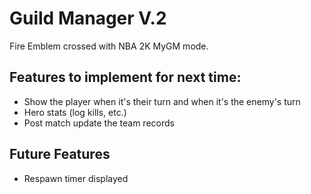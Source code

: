 # Guild Manager V.2

Fire Emblem crossed with NBA 2K MyGM mode.

## Features to implement for next time:

- Show the player when it's their turn and when it's the enemy's turn
- Hero stats (log kills, etc.)
- Post match update the team records

## Future Features

- Respawn timer displayed
